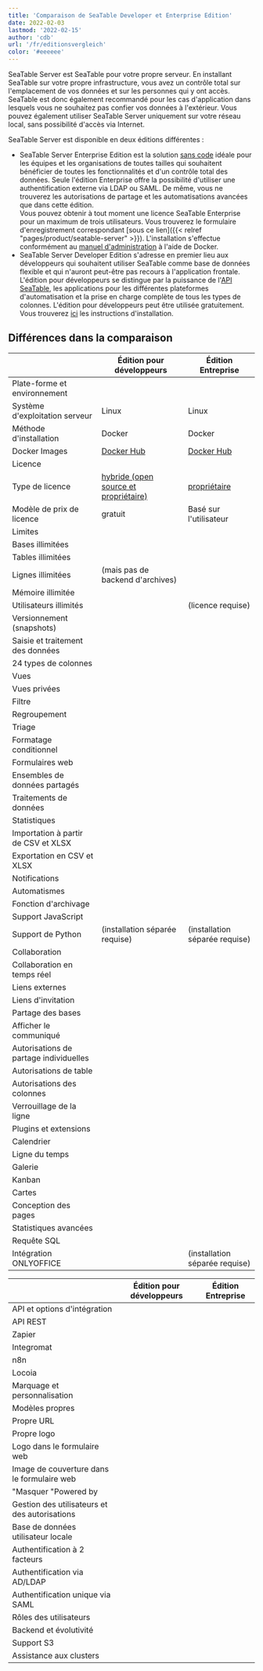 ```yaml
---
title: 'Comparaison de SeaTable Developer et Enterprise Edition'
date: 2022-02-03
lastmod: '2022-02-15'
author: 'cdb'
url: '/fr/editionsvergleich'
color: '#eeeeee'
---
```


SeaTable Server est SeaTable pour votre propre serveur. En installant SeaTable sur votre propre infrastructure, vous avez un contrôle total sur l'emplacement de vos données et sur les personnes qui y ont accès. SeaTable est donc également recommandé pour les cas d'application dans lesquels vous ne souhaitez pas confier vos données à l'extérieur. Vous pouvez également utiliser SeaTable Server uniquement sur votre réseau local, sans possibilité d'accès via Internet.

SeaTable Server est disponible en deux éditions différentes :

- SeaTable Server Enterprise Edition est la solution [sans code](https://seatable.io/fr/no-code-plattform/) idéale pour les équipes et les organisations de toutes tailles qui souhaitent bénéficier de toutes les fonctionnalités et d'un contrôle total des données. Seule l'édition Enterprise offre la possibilité d'utiliser une authentification externe via LDAP ou SAML. De même, vous ne trouverez les autorisations de partage et les automatisations avancées que dans cette édition.  
   Vous pouvez obtenir à tout moment une licence SeaTable Enterprise pour un maximum de trois utilisateurs. Vous trouverez le formulaire d'enregistrement correspondant [sous ce lien]({{< relref "pages/product/seatable-server" >}}). L'installation s'effectue conformément au [manuel d'administration](https://manual.seatable.io/docker/Enterprise-Edition/Deploy%20SeaTable-EE%20with%20Docker/) à l'aide de Docker.
- SeaTable Server Developer Edition s'adresse en premier lieu aux développeurs qui souhaitent utiliser SeaTable comme base de données flexible et qui n'auront peut-être pas recours à l'application frontale. L'édition pour développeurs se distingue par la puissance de l'[API SeaTable](https://api.seatable.io/), les applications pour les différentes plateformes d'automatisation et la prise en charge complète de tous les types de colonnes. L'édition pour développeurs peut être utilisée gratuitement. Vous trouverez [ici](https://manual.seatable.io/docker/Developer-Edition/Deploy%20SeaTable-DE%20with%20Docker/) les instructions d'installation.

## Différences dans la comparaison

|                                        | Édition pour développeurs                                                         | Édition Entreprise                                                   |
| -------------------------------------- | --------------------------------------------------------------------------------- | -------------------------------------------------------------------- |
| Plate-forme et environnement           |                                                                                   |                                                                      |
| Système d'exploitation serveur         | Linux                                                                             | Linux                                                                |
| Méthode d'installation                 | Docker                                                                            | Docker                                                               |
| Docker Images                          | [Docker Hub](https://hub.docker.com/r/seatable/seatable-developer)                | [Docker Hub](https://hub.docker.com/r/seatable/seatable-developer)   |
| Licence                                |                                                                                   |                                                                      |
| Type de licence                        | [hybride (open source et propriétaire)](https://manual.seatable.io/home/#license) | [propriétaire](https://seatable.io/fr/lizenzvereinbarung/?lang=auto) |
| Modèle de prix de licence              | gratuit                                                                           | Basé sur l'utilisateur                                               |
| Limites                                |                                                                                   |                                                                      |
| Bases illimitées                       |                                                                                   |                                                                      |
| Tables illimitées                      |                                                                                   |                                                                      |
| Lignes illimitées                      | (mais pas de backend d'archives)                                                  |                                                                      |
| Mémoire illimitée                      |                                                                                   |                                                                      |
| Utilisateurs illimités                 |                                                                                   | (licence requise)                                                    |
| Versionnement (snapshots)              |                                                                                   |                                                                      |
| Saisie et traitement des données       |                                                                                   |                                                                      |
| 24 types de colonnes                   |                                                                                   |                                                                      |
| Vues                                   |                                                                                   |                                                                      |
| Vues privées                           |                                                                                   |                                                                      |
| Filtre                                 |                                                                                   |                                                                      |
| Regroupement                           |                                                                                   |                                                                      |
| Triage                                 |                                                                                   |                                                                      |
| Formatage conditionnel                 |                                                                                   |                                                                      |
| Formulaires web                        |                                                                                   |                                                                      |
| Ensembles de données partagés          |                                                                                   |                                                                      |
| Traitements de données                 |                                                                                   |                                                                      |
| Statistiques                           |                                                                                   |                                                                      |
| Importation à partir de CSV et XLSX    |                                                                                   |                                                                      |
| Exportation en CSV et XLSX             |                                                                                   |                                                                      |
| Notifications                          |                                                                                   |                                                                      |
| Automatismes                           |                                                                                   |                                                                      |
| Fonction d'archivage                   |                                                                                   |                                                                      |
| Support JavaScript                     |                                                                                   |                                                                      |
| Support de Python                      | (installation séparée requise)                                                    | (installation séparée requise)                                       |
| Collaboration                          |                                                                                   |                                                                      |
| Collaboration en temps réel            |                                                                                   |                                                                      |
| Liens externes                         |                                                                                   |                                                                      |
| Liens d'invitation                     |                                                                                   |                                                                      |
| Partage des bases                      |                                                                                   |                                                                      |
| Afficher le communiqué                 |                                                                                   |                                                                      |
| Autorisations de partage individuelles |                                                                                   |                                                                      |
| Autorisations de table                 |                                                                                   |                                                                      |
| Autorisations des colonnes             |                                                                                   |                                                                      |
| Verrouillage de la ligne               |                                                                                   |                                                                      |
| Plugins et extensions                  |                                                                                   |                                                                      |
| Calendrier                             |                                                                                   |                                                                      |
| Ligne du temps                         |                                                                                   |                                                                      |
| Galerie                                |                                                                                   |                                                                      |
| Kanban                                 |                                                                                   |                                                                      |
| Cartes                                 |                                                                                   |                                                                      |
| Conception des pages                   |                                                                                   |                                                                      |
| Statistiques avancées                  |                                                                                   |                                                                      |
| Requête SQL                            |                                                                                   |                                                                      |
| Intégration ONLYOFFICE                 |                                                                                   | (installation séparée requise)                                       |

|                                               | Édition pour développeurs | Édition Entreprise |
| --------------------------------------------- | ------------------------- | ------------------ |
| API et options d'intégration                  |                           |                    |
| API REST                                      |                           |                    |
| Zapier                                        |                           |                    |
| Integromat                                    |                           |                    |
| n8n                                           |                           |                    |
| Locoia                                        |                           |                    |
| Marquage et personnalisation                  |                           |                    |
| Modèles propres                               |                           |                    |
| Propre URL                                    |                           |                    |
| Propre logo                                   |                           |                    |
| Logo dans le formulaire web                   |                           |                    |
| Image de couverture dans le formulaire web    |                           |                    |
| "Masquer "Powered by                          |                           |                    |
| Gestion des utilisateurs et des autorisations |                           |                    |
| Base de données utilisateur locale            |                           |                    |
| Authentification à 2 facteurs                 |                           |                    |
| Authentification via AD/LDAP                  |                           |                    |
| Authentification unique via SAML              |                           |                    |
| Rôles des utilisateurs                        |                           |                    |
| Backend et évolutivité                        |                           |                    |
| Support S3                                    |                           |                    |
| Assistance aux clusters                       |                           |                    |

